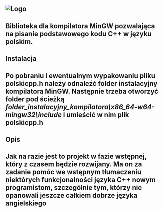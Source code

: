 ![Logo](https://i.imgur.com/Vu07ij8.png "Polski-C++ logo")
---
Biblioteka dla kompilatora MinGW pozwalająca na pisanie podstawowego kodu C++ w języku polskim.
---

## Instalacja
Po pobraniu i ewentualnym wypakowaniu pliku polskicpp.h należy odnaleźć folder instalacyjny kompilatora MinGW. Następnie trzeba otworzyć folder pod ścieżką *folder_instalacyjny_kompilatora\x86_64-w64-mingw32\include*  i umieścić w nim plik polskicpp.h
---

## Opis
Jak na razie jest to projekt w fazie wstępnej, który z czasem będzie rozwijany.
Ma on za zadanie pomóc we wstępnym tłumaczeniu niektórych funkcjonalności języka C++ nowym programistom, szczególnie tym, którzy nie opanowali jeszcze całkiem dobrze języka angielskiego
---
